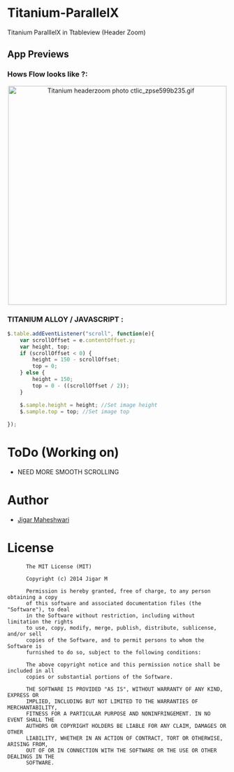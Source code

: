Titanium-ParallelX
==================

Titanium ParalllelX in Ttableview (Header Zoom)

## App Previews

### Hows Flow looks like ?: 

<p align="center">
<a href="http://s1282.photobucket.com/user/jigarm_0809/media/ctlic_zpse599b235.gif.html" target="_blank"><img src="http://i1282.photobucket.com/albums/a534/jigarm_0809/ctlic_zpse599b235.gif" border="0" alt="Titanium headerzoom photo ctlic_zpse599b235.gif" height="500px"/></a>
</p>

### TITANIUM ALLOY / JAVASCRIPT : 

```javascript
$.table.addEventListener("scroll", function(e){
    var scrollOffset = e.contentOffset.y;
    var height, top;
    if (scrollOffset < 0) {
        height = 150 - scrollOffset;
        top = 0;
    } else {
        height = 150;
        top = 0 - ((scrollOffset / 2));
    }

    $.sample.height = height; //Set image height
    $.sample.top = top; //Set image top
    
});
```

ToDo (Working on)
==========
+ NEED MORE SMOOTH SCROLLING


# Author
* [Jigar Maheshwari](http://twitter.com/jigar0809)

# License

          The MIT License (MIT)
        
          Copyright (c) 2014 Jigar M
        
          Permission is hereby granted, free of charge, to any person obtaining a copy
          of this software and associated documentation files (the "Software"), to deal
          in the Software without restriction, including without limitation the rights
          to use, copy, modify, merge, publish, distribute, sublicense, and/or sell
          copies of the Software, and to permit persons to whom the Software is
          furnished to do so, subject to the following conditions:
          
          The above copyright notice and this permission notice shall be included in all
          copies or substantial portions of the Software.
          
          THE SOFTWARE IS PROVIDED "AS IS", WITHOUT WARRANTY OF ANY KIND, EXPRESS OR
          IMPLIED, INCLUDING BUT NOT LIMITED TO THE WARRANTIES OF MERCHANTABILITY,
          FITNESS FOR A PARTICULAR PURPOSE AND NONINFRINGEMENT. IN NO EVENT SHALL THE
          AUTHORS OR COPYRIGHT HOLDERS BE LIABLE FOR ANY CLAIM, DAMAGES OR OTHER
          LIABILITY, WHETHER IN AN ACTION OF CONTRACT, TORT OR OTHERWISE, ARISING FROM,
          OUT OF OR IN CONNECTION WITH THE SOFTWARE OR THE USE OR OTHER DEALINGS IN THE
          SOFTWARE.
